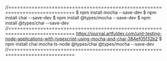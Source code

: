 //=============================================================================
$ npm install mocha --save-dev
$ npm install chai --save-dev
$ npm install @types/mocha --save-dev
$ npm install @types/chai --save-dev
//=============================================================================
https://journal.artfuldev.com/unit-testing-node-applications-with-typescript-using-mocha-and-chai-384ef05f32b2
$ npm install chai mocha ts-node @types/chai @types/mocha --save-dev
//=============================================================================
